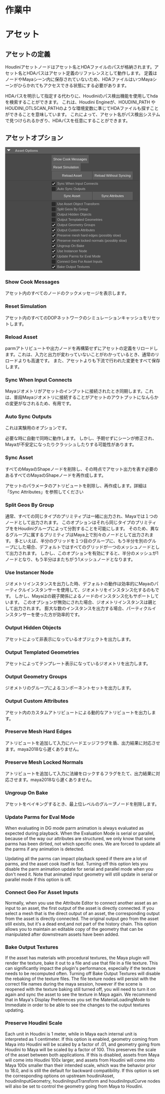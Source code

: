 # 作業中
# アセット

## アセットの定義

Houdiniアセットノードはアセット名とHDAファイルのパスが格納されます。アセット名とHDAパスはアセット定義のリファレンスとして動作します。
定義はノードやMayaシーン内に保存されていないため、HDAファイルはいつMayaシーンがひらかれてもアクセスできる状態にする必要があります。 

HDAパスを明示して指定する代わりに、Houdiniのパス検出機能を使用してhdaを検索することができます。
これは、Houdini Engineが、HOUDINI_PATH や HOUDINI_OTLSCAN_PATHのような環境変数に準じてHDAファイルも探すことができることを意味しています。
これによって、アセット名がパス検出システムで見つけられるかぎり、HDAパスを任意にすることができます。

## アセットオプション

![004_Maya_AssetOptions](https://github.com/misakineko/he-maya-doc/blob/main/pages/images/004_Maya_AssetOptions.png?raw=true)

### Show Cook Messages

アセット内のすべてのノードのクックメッセージを表示します。

### Reset Simulation

アセット内のすべてのDOPネットワークのシミュレーションキャッシュをリセットします。

### Reload Asset

parmアトリビュートや出力ノードを再構築せずにアセットの定義をリロードします。これは、入力と出力が変わっていないことがわかっているとき、通常のリロードよりも高速です。
また、アセットよりも下流で行われた変更をすべて保存します。

### Sync When Input Connects
Mayaジオメトリがアセットのインプットに接続されたとき同期します。これは、普段Mayaジオメトリに接続することがアセットのアウトプットになんらかの変更がなされるため、有用です。

### Auto Sync Outputs
これは実験用のオプションです。

必要な時に自動で同時に動作します。
しかし、予期せずにシーンが修正され、Mayaが不安定になったりクラッシュしたりする可能性があります。

### Sync Asset
すべてのMayaのShapeノードを削除し、その時点でアセット出力を表す必要のあるすべてのMayaのShapeノードを再作成します。

アセットのパラメータのアトリビュートを削除し、再作成します。詳細は「Sync Attributes」を参照してください

### Split Geos By Group

通常、すべての同じタイプのプリミティブは一緒に出力され、Mayaでは１つのノードとして出力されます。
このオプションはそれら同じタイプのプリミティブををHoudiniグループによって分割することを可能にします。
そのため、異なるグループに属するプリミティブはMaya上で別々のノードとして出力されます。
多といえば、半分のグリッドを１つ目のグループに、もう半分を別のグループにした場合、デフォルトではすべてのグリッドが一つのメッシュノードとして出力されます。
しかし、このオプションを有効にすると、半分のメッシュが1ノードとなり、もう半分はまたちがう1メッシュノードとなります。

### Use Instancer Node
ジオメトリインスタンスを出力した時、デフォルトの動作は効率的にMayaのパーティクルインスタンサーを使用して、ジオメトリをインスタンス化するのもです。
しかし、Mayaはの親子関係によるノードのインスタンス化もサポートしています。
このオプションが無効にされた場合、ジオメトリインスタンスは親として出力されます。 
膨大な数のインスタンスを出力する場合、パーティクルインスタンサーを使った方が効率的です。

### Output Hidden Objects
アセットによって非表示になっているオブジェクトを出力します。

### Output Templated Geometries
アセットによってテンプレート表示になっているジオメトリを出力します。

### Output Geometry Groups
ジオメトリのグループによるコンポーネントセットを出力します。

### Output Custom Attributes
アセット内のカスタムアトリビュートによる動的なアトリビュートを出力します。

### Preserve Mesh Hard Edges
アトリビュートを追加して入力にハードエッジフラグを盾、出力結果に対応させます。maya2018なら遅くありません。

### Preserve Mesh Locked Normals
アトリビュートを追加して入力に法線をロックするフラグをたて、出力結果に対応させます。maya2018なら遅くありません。

### Ungroup On Bake
アセットをベイキングするとき、最上位レベルのグループノードを削除します。

### Update Parms for Eval Mode
When evaluating in DG mode parm animation is always evaluated as expected during playback.
When the Evaluation Mode is serial or parallel, because of the way our attributes are structured,
we only know that some parms has been dirtied, not which specific ones. 
We are forced to update all the parms if any animation is detected.

Updating all the parms can impact playback speed if there are a lot of parms, 
and the asset cook itself is fast. Turning off this option lets you disable the parm animation update for serial and parallel mode when you don't need it.
Note that animated input geometry will still update in serial or parallel mode if this option is off.

### Connect Geo For Asset Inputs
Normally, when you use the Attribute Editor to connect another asset as an input to an asset, the first output of the asset is directly connected. 
If you select a mesh that is the direct output of an asset, the corresponding output from the asset is directly connected.
The original output geo from the asset still exists, but it's a dead end,and not part of the history chain.
This option allows you to maintain an editable copy of the geometry that can be manipulated after downstream assets have been added.

### Bake Output Textures
If the asset has materials with procedural textures, the Maya plugin will render the texture, bake it out to a file and use that file in a file texture. 
This can significantly impact the plugin's performance, especially if the texture needs to be recomputed often. 
Turning off Bake Output Textures will disable the rebaking of the texture files. 
The file texture nodes will persist with the correct file names during the maya session, 
however if the scene is reopened with the texture baking still turned off, you will need to turn it on again and sync the asset to see the texture in Maya again.
We recommend that in Maya's Display Preferences you set the MaterialLoadingMode to Immediate in order to be able to see the changes to the output textures updating.

### Preserve Houdini Scale
Each unit in Houdini is 1 meter, while in Maya each internal unit is interpreted as 1 centimeter.
If this option is enabled, geometry coming from Maya into Houdini will be scaled by a factor of .01, and geometry going from Houdini 
to Maya will be scaled by a factor of 100. This preserves the scale of the asset between both applications. 
If this is disabled, assets from Maya will come into Houdini 100x larger, and assets from Houdini will come into Maya 100x smaller than their intended scale,
which was the behavior prior to 18.0, and is still the default for backward compatibility. 
If this option is set the corresponding options on upstream houdiniAsset, houdiniInputGeometry, houdiniInputTransform and houdiniInputCurve nodes will also 
be set to control the geometry going from Maya to Houdini.
